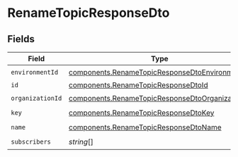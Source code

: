 # RenameTopicResponseDto


## Fields

| Field                                                                                                              | Type                                                                                                               | Required                                                                                                           | Description                                                                                                        |
| ------------------------------------------------------------------------------------------------------------------ | ------------------------------------------------------------------------------------------------------------------ | ------------------------------------------------------------------------------------------------------------------ | ------------------------------------------------------------------------------------------------------------------ |
| `environmentId`                                                                                                    | [components.RenameTopicResponseDtoEnvironmentId](../../models/components/renametopicresponsedtoenvironmentid.md)   | :heavy_check_mark:                                                                                                 | N/A                                                                                                                |
| `id`                                                                                                               | [components.RenameTopicResponseDtoId](../../models/components/renametopicresponsedtoid.md)                         | :heavy_minus_sign:                                                                                                 | N/A                                                                                                                |
| `organizationId`                                                                                                   | [components.RenameTopicResponseDtoOrganizationId](../../models/components/renametopicresponsedtoorganizationid.md) | :heavy_check_mark:                                                                                                 | N/A                                                                                                                |
| `key`                                                                                                              | [components.RenameTopicResponseDtoKey](../../models/components/renametopicresponsedtokey.md)                       | :heavy_check_mark:                                                                                                 | N/A                                                                                                                |
| `name`                                                                                                             | [components.RenameTopicResponseDtoName](../../models/components/renametopicresponsedtoname.md)                     | :heavy_check_mark:                                                                                                 | N/A                                                                                                                |
| `subscribers`                                                                                                      | *string*[]                                                                                                         | :heavy_check_mark:                                                                                                 | N/A                                                                                                                |
